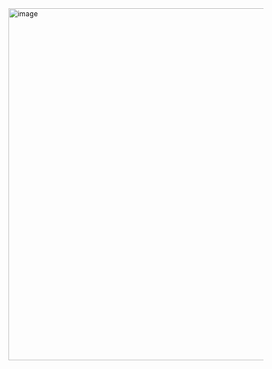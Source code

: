 <img width="696" alt="image" src="https://github.com/Katsu837/Schedule_server/assets/107181747/a194e1a6-3970-428f-97c8-51f3b175d74e">
